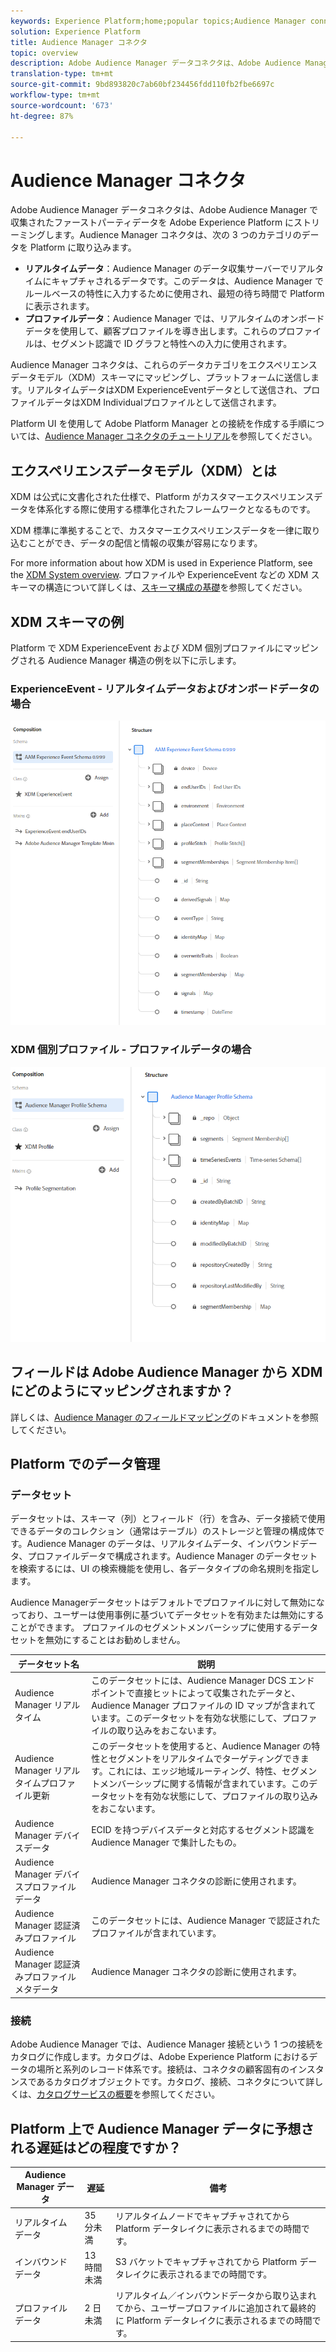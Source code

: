 ```yaml
---
keywords: Experience Platform;home;popular topics;Audience Manager connector;Audience manager;audience manager
solution: Experience Platform
title: Audience Manager コネクタ
topic: overview
description: Adobe Audience Manager データコネクタは、Adobe Audience Manager で収集されたファーストパーティデータを Adobe Experience Platform にストリーミングします。Audience Managerコネクタは、3つのカテゴリのデータをプラットフォームに取り込みます。
translation-type: tm+mt
source-git-commit: 9bd893820c7ab60bf234456fdd110fb2fbe6697c
workflow-type: tm+mt
source-wordcount: '673'
ht-degree: 87%

---
```



# Audience Manager コネクタ

Adobe Audience Manager データコネクタは、Adobe Audience Manager で収集されたファーストパーティデータを Adobe Experience Platform にストリーミングします。Audience Manager コネクタは、次の 3 つのカテゴリのデータを Platform に取り込みます。

- **リアルタイムデータ**：Audience Manager のデータ収集サーバーでリアルタイムにキャプチャされるデータです。このデータは、Audience Manager でルールベースの特性に入力するために使用され、最短の待ち時間で Platform に表示されます。
- **プロファイルデータ**：Audience Manager では、リアルタイムのオンボードデータを使用して、顧客プロファイルを導き出します。これらのプロファイルは、セグメント認識で ID グラフと特性への入力に使用されます。

Audience Manager コネクタは、これらのデータカテゴリをエクスペリエンスデータモデル（XDM）スキーマにマッピングし、プラットフォームに送信します。リアルタイムデータはXDM ExperienceEventデータとして送信され、プロファイルデータはXDM Individualプロファイルとして送信されます。

Platform UI を使用して Adobe Platform Manager との接続を作成する手順については、[Audience Manager コネクタのチュートリアル](../../tutorials/ui/create/adobe-applications/audience-manager.md)を参照してください。

## エクスペリエンスデータモデル（XDM）とは

XDM は公式に文書化された仕様で、Platform がカスタマーエクスペリエンスデータを体系化する際に使用する標準化されたフレームワークとなるものです。

XDM 標準に準拠することで、カスタマーエクスペリエンスデータを一律に取り込むことができ、データの配信と情報の収集が容易になります。

For more information about how XDM is used in Experience Platform, see the [XDM System overview](../../../xdm/home.md). プロファイルや ExperienceEvent などの XDM スキーマの構造について詳しくは、[スキーマ構成の基礎](../../../xdm/schema/composition.md)を参照してください。

## XDM スキーマの例

Platform で XDM ExperienceEvent および XDM 個別プロファイルにマッピングされる Audience Manager 構造の例を以下に示します。

### ExperienceEvent - リアルタイムデータおよびオンボードデータの場合

![](images/aam-experience-events-for-dcs-and-onboarding-data.png)

### XDM 個別プロファイル - プロファイルデータの場合

![](images/aam-profile-xdm-for-profile-data.png)

## フィールドは Adobe Audience Manager から XDM にどのようにマッピングされますか？

詳しくは、[Audience Manager のフィールドマッピング](./mapping/audience-manager.md)のドキュメントを参照してください。

## Platform でのデータ管理

### データセット

データセットは、スキーマ（列）とフィールド（行）を含み、データ接続で使用できるデータのコレクション（通常はテーブル）のストレージと管理の構成体です。Audience Manager のデータは、リアルタイムデータ、インバウンドデータ、プロファイルデータで構成されます。Audience Manager のデータセットを検索するには、UI の検索機能を使用し、各データタイプの命名規則を指定します。

Audience Managerデータセットはデフォルトでプロファイルに対して無効になっており、ユーザーは使用事例に基づいてデータセットを有効または無効にすることができます。 プロファイルのセグメントメンバーシップに使用するデータセットを無効にすることはお勧めしません。

| データセット名 | 説明 |
| ------------ | ----------- |
| Audience Manager リアルタイム | このデータセットには、Audience Manager DCS エンドポイントで直接ヒットによって収集されたデータと、Audience Manager プロファイルの ID マップが含まれています。このデータセットを有効な状態にして、プロファイルの取り込みをおこないます。 |
| Audience Manager リアルタイムプロファイル更新 | このデータセットを使用すると、Audience Manager の特性とセグメントをリアルタイムでターゲティングできます。これには、エッジ地域ルーティング、特性、セグメントメンバーシップに関する情報が含まれています。このデータセットを有効な状態にして、プロファイルの取り込みをおこないます。 |
| Audience Manager デバイスデータ | ECID を持つデバイスデータと対応するセグメント認識を Audience Manager で集計したもの。 |
| Audience Manager デバイスプロファイルデータ | Audience Manager コネクタの診断に使用されます。 |
| Audience Manager 認証済みプロファイル | このデータセットには、Audience Manager で認証されたプロファイルが含まれています。 |
| Audience Manager 認証済みプロファイルメタデータ | Audience Manager コネクタの診断に使用されます。 |

### 接続

Adobe Audience Manager では、Audience Manager 接続という 1 つの接続をカタログに作成します。カタログは、Adobe Experience Platform におけるデータの場所と系列のレコード体系です。接続は、コネクタの顧客固有のインスタンスであるカタログオブジェクトです。カタログ、接続、コネクタについて詳しくは、[カタログサービスの概要](../../../catalog/home.md)を参照してください。

## Platform 上で Audience Manager データに予想される遅延はどの程度ですか？

| Audience Manager データ | 遅延 | 備考 |
| --- | --- | --- |
| リアルタイムデータ | 35 分未満 | リアルタイムノードでキャプチャされてから Platform データレイクに表示されるまでの時間です。 |
| インバウンドデータ | 13 時間未満 | S3 バケットでキャプチャされてから Platform データレイクに表示されるまでの時間です。 |
| プロファイルデータ | 2 日未満 | リアルタイム／インバウンドデータから取り込まれてから、ユーザープロファイルに追加されて最終的に Platform データレイクに表示されるまでの時間です。 |
